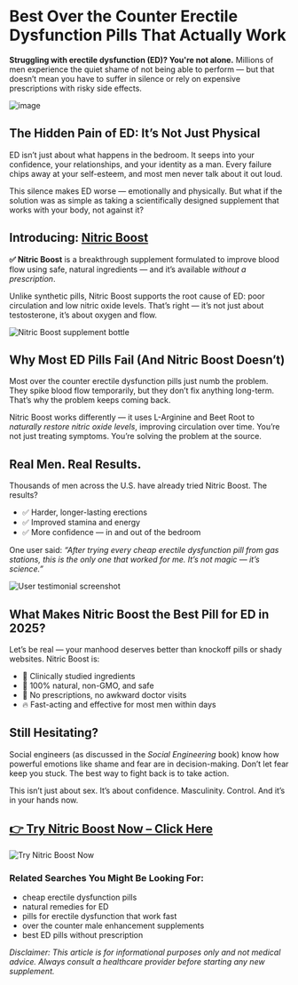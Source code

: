 <h1>Best Over the Counter Erectile Dysfunction Pills That Actually Work</h1>

<p><strong>Struggling with erectile dysfunction (ED)? You're not alone.</strong> Millions of men experience the quiet shame of not being able to perform — but that doesn’t mean you have to suffer in silence or rely on expensive prescriptions with risky side effects.</p>

<!-- IMAGE PLACEHOLDER: Hero image of man looking relieved/confident -->
![image](https://github.com/user-attachments/assets/8f85948e-af5b-4bcd-b1e6-4ba43a15af8c)


<h2>The Hidden Pain of ED: It’s Not Just Physical</h2>
<p>ED isn’t just about what happens in the bedroom. It seeps into your confidence, your relationships, and your identity as a man. Every failure chips away at your self-esteem, and most men never talk about it out loud.</p>

<p>This silence makes ED worse — emotionally and physically. But what if the solution was as simple as taking a scientifically designed supplement that works with your body, not against it?</p>

<h2>Introducing: <a href="https://getnitricboost.com/?affiliate=tuharskyaf&tid=TID" target="_blank">Nitric Boost</a></h2>
<p><strong>✅ Nitric Boost</strong> is a breakthrough supplement formulated to improve blood flow using safe, natural ingredients — and it’s available <em>without a prescription</em>.</p>

<p>Unlike synthetic pills, Nitric Boost supports the root cause of ED: poor circulation and low nitric oxide levels. That’s right — it’s not just about testosterone, it’s about oxygen and flow.</p>

<!-- IMAGE PLACEHOLDER: Bottle of Nitric Boost or ingredient diagram -->
<p><img src="path-to-product-image.jpg" alt="Nitric Boost supplement bottle" /></p>

<h2>Why Most ED Pills Fail (And Nitric Boost Doesn’t)</h2>
<p>Most over the counter erectile dysfunction pills just numb the problem. They spike blood flow temporarily, but they don’t fix anything long-term. That’s why the problem keeps coming back.</p>

<p>Nitric Boost works differently — it uses L-Arginine and Beet Root to <em>naturally restore nitric oxide levels</em>, improving circulation over time. You’re not just treating symptoms. You’re solving the problem at the source.</p>

<h2>Real Men. Real Results.</h2>
<p>Thousands of men across the U.S. have already tried Nitric Boost. The results?</p>

<ul>
  <li>✅ Harder, longer-lasting erections</li>
  <li>✅ Improved stamina and energy</li>
  <li>✅ More confidence — in and out of the bedroom</li>
</ul>

<p>One user said: <em>“After trying every cheap erectile dysfunction pill from gas stations, this is the only one that worked for me. It’s not magic — it’s science.”</em></p>

<!-- IMAGE PLACEHOLDER: Testimonial or quote graphic -->
<p><img src="path-to-testimonial-image.jpg" alt="User testimonial screenshot" /></p>

<h2>What Makes Nitric Boost the Best Pill for ED in 2025?</h2>
<p>Let’s be real — your manhood deserves better than knockoff pills or shady websites. Nitric Boost is:</p>

<ul>
  <li>🧪 Clinically studied ingredients</li>
  <li>🌱 100% natural, non-GMO, and safe</li>
  <li>🚫 No prescriptions, no awkward doctor visits</li>
  <li>🔥 Fast-acting and effective for most men within days</li>
</ul>

<h2>Still Hesitating?</h2>
<p>Social engineers (as discussed in the <em>Social Engineering</em> book) know how powerful emotions like shame and fear are in decision-making. Don’t let fear keep you stuck. The best way to fight back is to take action.</p>

<p>This isn’t just about sex. It’s about confidence. Masculinity. Control. And it’s in your hands now.</p>

<h2><a href="https://getnitricboost.com/?affiliate=tuharskyaf&tid=TID" target="_blank">👉 Try Nitric Boost Now – Click Here</a></h2>

<!-- IMAGE PLACEHOLDER: CTA button graphic or happy couple -->
<p><img src="path-to-cta-image.jpg" alt="Try Nitric Boost Now" /></p>

<h3>Related Searches You Might Be Looking For:</h3>
<ul>
  <li>cheap erectile dysfunction pills</li>
  <li>natural remedies for ED</li>
  <li>pills for erectile dysfunction that work fast</li>
  <li>over the counter male enhancement supplements</li>
  <li>best ED pills without prescription</li>
</ul>

<p><em>Disclaimer: This article is for informational purposes only and not medical advice. Always consult a healthcare provider before starting any new supplement.</em></p>
